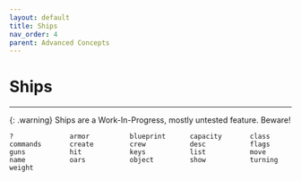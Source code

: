 ```yaml
---
layout: default
title: Ships
nav_order: 4
parent: Advanced Concepts
---
```


# Ships

---

{: .warning}
Ships are a Work-In-Progress, mostly untested feature. Beware!

```
?              armor          blueprint      capacity       class          
commands       create         crew           desc           flags          
guns           hit            keys           list           move           
name           oars           object         show           turning        
weight         
```